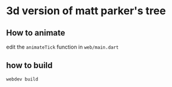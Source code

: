 # 3d version of matt parker's tree

## How to animate
edit the `animateTick` function in `web/main.dart`

## how to build
```bash
webdev build
```
